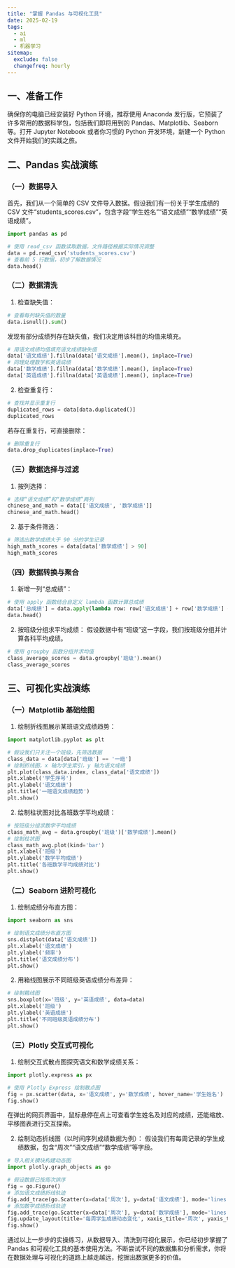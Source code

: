 ```yaml
---
title: "掌握 Pandas 与可视化工具"
date: 2025-02-19
tags:
  - ai
  - ml
  - 机器学习
sitemap:
  exclude: false
  changefreq: hourly
---
```


## 一、准备工作
确保你的电脑已经安装好 Python 环境，推荐使用 Anaconda 发行版，它预装了许多常用的数据科学包，包括我们即将用到的 Pandas、Matplotlib、Seaborn 等。打开 Jupyter Notebook 或者你习惯的 Python 开发环境，新建一个 Python 文件开始我们的实践之旅。

## 二、Pandas 实战演练

### （一）数据导入
首先，我们从一个简单的 CSV 文件导入数据。假设我们有一份关于学生成绩的 CSV 文件“students_scores.csv”，包含字段“学生姓名”“语文成绩”“数学成绩”“英语成绩”。
```python
import pandas as pd

# 使用 read_csv 函数读取数据，文件路径根据实际情况调整
data = pd.read_csv('students_scores.csv')
# 查看前 5 行数据，初步了解数据情况
data.head()  
```

### （二）数据清洗
1. 检查缺失值：
```python
# 查看每列缺失值的数量
data.isnull().sum()  
```
发现有部分成绩列存在缺失值，我们决定用该科目的均值来填充。
```python
# 用语文成绩均值填充语文成绩缺失值
data['语文成绩'].fillna(data['语文成绩'].mean(), inplace=True)
# 同理处理数学和英语成绩
data['数学成绩'].fillna(data['数学成绩'].mean(), inplace=True)
data['英语成绩'].fillna(data['英语成绩'].mean(), inplace=True)
```
2. 检查重复行：
```python
# 查找并显示重复行
duplicated_rows = data[data.duplicated()]
duplicated_rows
```
若存在重复行，可直接删除：
```python
# 删除重复行
data.drop_duplicates(inplace=True)
```

### （三）数据选择与过滤
1. 按列选择：
```python
# 选择“语文成绩”和“数学成绩”两列
chinese_and_math = data[['语文成绩', '数学成绩']]
chinese_and_math.head()
```
2. 基于条件筛选：
```python
# 筛选出数学成绩大于 90 分的学生记录
high_math_scores = data[data['数学成绩'] > 90]
high_math_scores
```

### （四）数据转换与聚合
1. 新增一列“总成绩”：
```python
# 使用 apply 函数结合自定义 lambda 函数计算总成绩
data['总成绩'] = data.apply(lambda row: row['语文成绩'] + row['数学成绩'] + row['英语成绩'], axis=1)
data.head()
```
2. 按班级分组求平均成绩：
假设数据中有“班级”这一字段，我们按班级分组并计算各科平均成绩。
```python
# 使用 groupby 函数分组并求均值
class_average_scores = data.groupby('班级').mean()
class_average_scores
```

## 三、可视化实战演练

### （一）Matplotlib 基础绘图
1. 绘制折线图展示某班语文成绩趋势：
```python
import matplotlib.pyplot as plt

# 假设我们只关注一个班级，先筛选数据
class_data = data[data['班级'] == '一班']
# 绘制折线图，x 轴为学生索引，y 轴为语文成绩
plt.plot(class_data.index, class_data['语文成绩'])
plt.xlabel('学生序号')
plt.ylabel('语文成绩')
plt.title('一班语文成绩趋势')
plt.show()
```
2. 绘制柱状图对比各班数学平均成绩：
```python
# 按班级分组求数学平均成绩
class_math_avg = data.groupby('班级')['数学成绩'].mean()
# 绘制柱状图
class_math_avg.plot(kind='bar')
plt.xlabel('班级')
plt.ylabel('数学平均成绩')
plt.title('各班数学平均成绩对比')
plt.show()
```

### （二）Seaborn 进阶可视化
1. 绘制成绩分布直方图：
```python
import seaborn as sns

# 绘制语文成绩分布直方图
sns.distplot(data['语文成绩'])
plt.xlabel('语文成绩')
plt.ylabel('频率')
plt.title('语文成绩分布')
plt.show()
```
2. 用箱线图展示不同班级英语成绩分布差异：
```python
# 绘制箱线图
sns.boxplot(x='班级', y='英语成绩', data=data)
plt.xlabel('班级')
plt.ylabel('英语成绩')
plt.title('不同班级英语成绩分布')
plt.show()
```

### （三）Plotly 交互式可视化
1. 绘制交互式散点图探究语文和数学成绩关系：
```python
import plotly.express as px

# 使用 Plotly Express 绘制散点图
fig = px.scatter(data, x='语文成绩', y='数学成绩', hover_name='学生姓名')
fig.show()
```
在弹出的网页界面中，鼠标悬停在点上可查看学生姓名及对应的成绩，还能缩放、平移图表进行交互探索。

2. 绘制动态折线图（以时间序列成绩数据为例）：
假设我们有每周记录的学生成绩数据，包含“周次”“语文成绩”“数学成绩”等字段。
```python
# 导入相关模块构建动态图
import plotly.graph_objects as go

# 假设数据已按周次排序
fig = go.Figure()
# 添加语文成绩折线轨迹
fig.add_trace(go.Scatter(x=data['周次'], y=data['语文成绩'], mode='lines', name='语文成绩'))
# 添加数学成绩折线轨迹
fig.add_trace(go.Scatter(x=data['周次'], y=data['数学成绩'], mode='lines', name='数学成绩'))
fig.update_layout(title='每周学生成绩动态变化', xaxis_title='周次', yaxis_title='成绩')
fig.show()
```

通过以上一步步的实操练习，从数据导入、清洗到可视化展示，你已经初步掌握了 Pandas 和可视化工具的基本使用方法。不断尝试不同的数据集和分析需求，你将在数据处理与可视化的道路上越走越远，挖掘出数据更多的价值。 